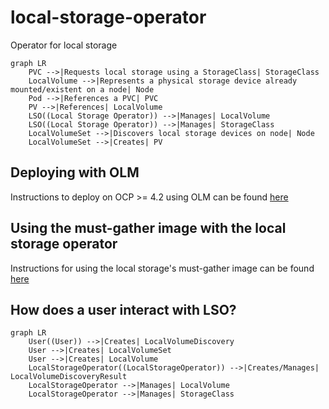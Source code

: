 # local-storage-operator
Operator for local storage

```mermaid
graph LR
    PVC -->|Requests local storage using a StorageClass| StorageClass
    LocalVolume -->|Represents a physical storage device already mounted/existent on a node| Node
    Pod -->|References a PVC| PVC
    PV -->|References| LocalVolume
    LSO((Local Storage Operator)) -->|Manages| LocalVolume
    LSO((Local Storage Operator)) -->|Manages| StorageClass
    LocalVolumeSet -->|Discovers local storage devices on node| Node
    LocalVolumeSet -->|Creates| PV
```

## Deploying with OLM
Instructions to deploy on OCP >= 4.2 using OLM can be found [here](docs/deploy-with-olm.md)

## Using the must-gather image with the local storage operator
Instructions for using the local storage's must-gather image can be found [here](docs/must-gather.md)

## How does a user interact with LSO?
```mermaid
graph LR
    User((User)) -->|Creates| LocalVolumeDiscovery
    User -->|Creates| LocalVolumeSet
    User -->|Creates| LocalVolume
    LocalStorageOperator((LocalStorageOperator)) -->|Creates/Manages| LocalVolumeDiscoveryResult
    LocalStorageOperator -->|Manages| LocalVolume
    LocalStorageOperator -->|Manages| StorageClass
```
